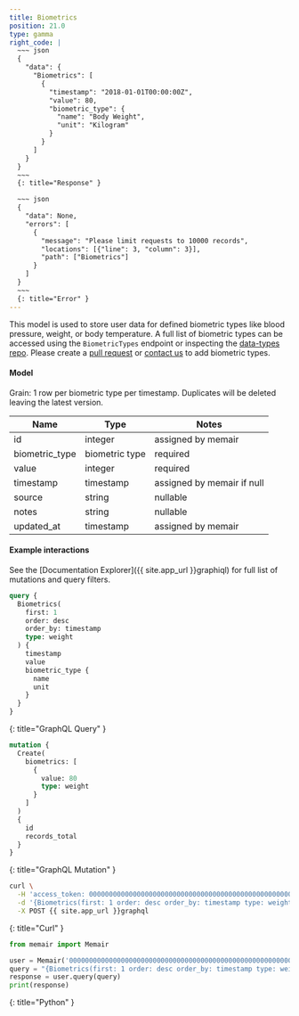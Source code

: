 ```yaml
---
title: Biometrics
position: 21.0
type: gamma
right_code: |
  ~~~ json
  {
    "data": {
      "Biometrics": [
        {
          "timestamp": "2018-01-01T00:00:00Z",
          "value": 80,
          "biometric_type": {
            "name": "Body Weight",
            "unit": "Kilogram"
          }
        }
      ]
    }
  }
  ~~~
  {: title="Response" }

  ~~~ json
  {
    "data": None,
    "errors": [
      {
        "message": "Please limit requests to 10000 records",
        "locations": [{"line": 3, "column": 3}],
        "path": ["Biometrics"]
      }
    ]
  }
  ~~~
  {: title="Error" }
---
```


This model is used to store user data for defined biometric types like blood pressure, weight, or body temperature. A full list of biometric types can be accessed using the `BiometricTypes` endpoint or inspecting the [data-types repo](https://github.com/memair/data-types/blob/master/biometric_types.yml). Please create a [pull request](https://github.com/memair/data-types/blob/master/biometric_types.yml) or [contact us](https://blog.memair.com/community/contact) to add biometric types.

#### Model

Grain: 1 row per biometric type per timestamp. Duplicates will be deleted leaving the latest version.

| Name | Type | Notes |
|-------|--------|---------|
| id | integer | assigned by memair |
| biometric_type | biometric type | required |
| value | integer | required |
| timestamp | timestamp | assigned by memair if null |
| source | string | nullable |
| notes | string | nullable |
| updated_at | timestamp | assigned by memair |

#### Example interactions

See the [Documentation Explorer]({{ site.app_url }}graphiql) for full list of mutations and query filters.

~~~ graphql
query {
  Biometrics(
    first: 1
    order: desc
    order_by: timestamp
    type: weight
  ) {
    timestamp
    value
    biometric_type {
      name
      unit
    }
  }
}
~~~
{: title="GraphQL Query" }

~~~ graphql
mutation {
  Create(
    biometrics: [
      {
        value: 80
        type: weight
      }
    ]
  )
  {
    id
    records_total
  }
}
~~~
{: title="GraphQL Mutation" }

~~~ bash
curl \
  -H 'access_token: 0000000000000000000000000000000000000000000000000000000000000000' \
  -d '{Biometrics(first: 1 order: desc order_by: timestamp type: weight) {timestamp value biometric_type {name unit}}}' \
  -X POST {{ site.app_url }}graphql
~~~
{: title="Curl" }

~~~ python
from memair import Memair

user = Memair('0000000000000000000000000000000000000000000000000000000000000000')
query = "{Biometrics(first: 1 order: desc order_by: timestamp type: weight) {timestamp value biometric_type {name unit}}}"
response = user.query(query)
print(response)
~~~
{: title="Python" }
